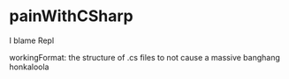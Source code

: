 # painWithCSharp
I blame Repl

workingFormat: the structure of .cs files to not cause a massive banghang honkaloola
